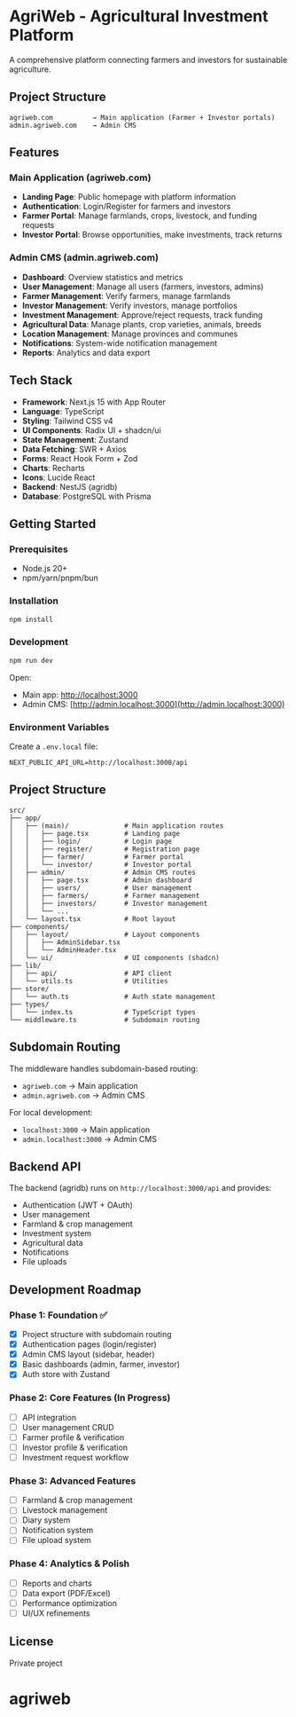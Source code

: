 # AgriWeb - Agricultural Investment Platform

A comprehensive platform connecting farmers and investors for sustainable agriculture.

## Project Structure

```
agriweb.com          → Main application (Farmer + Investor portals)
admin.agriweb.com    → Admin CMS
```

## Features

### Main Application (agriweb.com)
- **Landing Page**: Public homepage with platform information
- **Authentication**: Login/Register for farmers and investors
- **Farmer Portal**: Manage farmlands, crops, livestock, and funding requests
- **Investor Portal**: Browse opportunities, make investments, track returns

### Admin CMS (admin.agriweb.com)
- **Dashboard**: Overview statistics and metrics
- **User Management**: Manage all users (farmers, investors, admins)
- **Farmer Management**: Verify farmers, manage farmlands
- **Investor Management**: Verify investors, manage portfolios
- **Investment Management**: Approve/reject requests, track funding
- **Agricultural Data**: Manage plants, crop varieties, animals, breeds
- **Location Management**: Manage provinces and communes
- **Notifications**: System-wide notification management
- **Reports**: Analytics and data export

## Tech Stack

- **Framework**: Next.js 15 with App Router
- **Language**: TypeScript
- **Styling**: Tailwind CSS v4
- **UI Components**: Radix UI + shadcn/ui
- **State Management**: Zustand
- **Data Fetching**: SWR + Axios
- **Forms**: React Hook Form + Zod
- **Charts**: Recharts
- **Icons**: Lucide React
- **Backend**: NestJS (agridb)
- **Database**: PostgreSQL with Prisma

## Getting Started

### Prerequisites
- Node.js 20+
- npm/yarn/pnpm/bun

### Installation

```bash
npm install
```

### Development

```bash
npm run dev
```

Open:
- Main app: [http://localhost:3000](http://localhost:3000)
- Admin CMS: [http://admin.localhost:3000](http://admin.localhost:3000)

### Environment Variables

Create a `.env.local` file:

```env
NEXT_PUBLIC_API_URL=http://localhost:3000/api
```

## Project Structure

```
src/
├── app/
│   ├── (main)/              # Main application routes
│   │   ├── page.tsx         # Landing page
│   │   ├── login/           # Login page
│   │   ├── register/        # Registration page
│   │   ├── farmer/          # Farmer portal
│   │   └── investor/        # Investor portal
│   ├── admin/               # Admin CMS routes
│   │   ├── page.tsx         # Admin dashboard
│   │   ├── users/           # User management
│   │   ├── farmers/         # Farmer management
│   │   ├── investors/       # Investor management
│   │   └── ...
│   └── layout.tsx           # Root layout
├── components/
│   ├── layout/              # Layout components
│   │   ├── AdminSidebar.tsx
│   │   └── AdminHeader.tsx
│   └── ui/                  # UI components (shadcn)
├── lib/
│   ├── api/                 # API client
│   └── utils.ts             # Utilities
├── store/
│   └── auth.ts              # Auth state management
├── types/
│   └── index.ts             # TypeScript types
└── middleware.ts            # Subdomain routing

```

## Subdomain Routing

The middleware handles subdomain-based routing:
- `agriweb.com` → Main application
- `admin.agriweb.com` → Admin CMS

For local development:
- `localhost:3000` → Main application
- `admin.localhost:3000` → Admin CMS

## Backend API

The backend (agridb) runs on `http://localhost:3000/api` and provides:
- Authentication (JWT + OAuth)
- User management
- Farmland & crop management
- Investment system
- Agricultural data
- Notifications
- File uploads

## Development Roadmap

### Phase 1: Foundation ✅
- [x] Project structure with subdomain routing
- [x] Authentication pages (login/register)
- [x] Admin CMS layout (sidebar, header)
- [x] Basic dashboards (admin, farmer, investor)
- [x] Auth store with Zustand

### Phase 2: Core Features (In Progress)
- [ ] API integration
- [ ] User management CRUD
- [ ] Farmer profile & verification
- [ ] Investor profile & verification
- [ ] Investment request workflow

### Phase 3: Advanced Features
- [ ] Farmland & crop management
- [ ] Livestock management
- [ ] Diary system
- [ ] Notification system
- [ ] File upload system

### Phase 4: Analytics & Polish
- [ ] Reports and charts
- [ ] Data export (PDF/Excel)
- [ ] Performance optimization
- [ ] UI/UX refinements

## License

Private project
# agriweb
